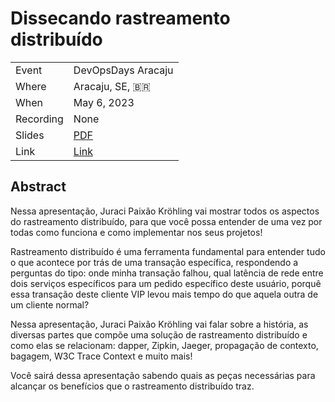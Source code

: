# Dissecando rastreamento distribuído

|           |                                                                          |
| --------- | ------------------------------------------------------------------------ |
| Event     | DevOpsDays Aracaju                                                       |
| Where     | Aracaju, SE, 🇧🇷                                                          |
| When      | May 6, 2023                                                              |
| Recording | None                                                                     |
| Slides    | [PDF](slides.pdf)                                                        |
| Link      | [Link](https://devopsdays.org/events/2023-aracaju/program/juraci-paixao) |

## Abstract

Nessa apresentação, Juraci Paixão Kröhling vai mostrar todos os aspectos do rastreamento distribuído, para que você possa entender de uma vez por todas como funciona e como implementar nos seus projetos!

Rastreamento distribuído é uma ferramenta fundamental para entender tudo o que acontece por trás de uma transação específica, respondendo a perguntas do tipo: onde minha transação falhou, qual latência de rede entre dois serviços específicos para um pedido específico deste usuário, porquê essa transação deste cliente VIP levou mais tempo do que aquela outra de um cliente normal?

Nessa apresentação, Juraci Paixão Kröhling vai falar sobre a história, as diversas partes que compõe uma solução de rastreamento distribuído e como elas se relacionam: dapper, Zipkin, Jaeger, propagação de contexto, bagagem, W3C Trace Context e muito mais!

Você sairá dessa apresentação sabendo quais as peças necessárias para alcançar os benefícios que o rastreamento distribuído traz.

